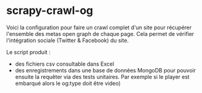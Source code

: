 scrapy-crawl-og
===============

Voici la configuration pour faire un crawl complet d'un site pour récupérer l'ensemble des metas open graph de chaque page.
Cela permet de vérifier l'intégration sociale (Twitter & Facebook) du site.

Le script produit : 
+ des fichiers csv consultable dans Excel 
+ des enregistrements dans une base de données MongoDB pour pouvoir ensuite la requêter via des tests unitaires. Par exemple si le player est embarqué alors le og:type doit être video)


